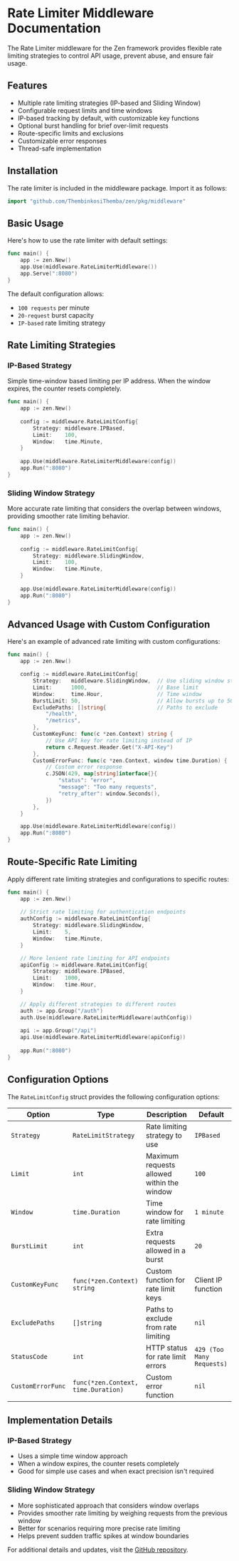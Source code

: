 # Rate Limiter Middleware Documentation

The Rate Limiter middleware for the Zen framework provides flexible rate limiting strategies to control API usage, prevent abuse, and ensure fair usage.

## Features

- Multiple rate limiting strategies (IP-based and Sliding Window)
- Configurable request limits and time windows
- IP-based tracking by default, with customizable key functions
- Optional burst handling for brief over-limit requests
- Route-specific limits and exclusions
- Customizable error responses
- Thread-safe implementation

## Installation

The rate limiter is included in the middleware package. Import it as follows:

```go
import "github.com/ThembinkosiThemba/zen/pkg/middleware"
```

## Basic Usage

Here's how to use the rate limiter with default settings:

```go
func main() {
    app := zen.New()
    app.Use(middleware.RateLimiterMiddleware())
    app.Serve(":8080")
}
```

The default configuration allows:
- `100 requests` per minute
- `20-request` burst capacity
- `IP-based` rate limiting strategy

## Rate Limiting Strategies

### IP-Based Strategy
Simple time-window based limiting per IP address. When the window expires, the counter resets completely.

```go
func main() {
    app := zen.New()
    
    config := middleware.RateLimitConfig{
        Strategy: middleware.IPBased,
        Limit:    100,
        Window:   time.Minute,
    }
    
    app.Use(middleware.RateLimiterMiddleware(config))
    app.Run(":8080")
}
```

### Sliding Window Strategy
More accurate rate limiting that considers the overlap between windows, providing smoother rate limiting behavior.

```go
func main() {
    app := zen.New()
    
    config := middleware.RateLimitConfig{
        Strategy: middleware.SlidingWindow,
        Limit:    100,
        Window:   time.Minute,
    }
    
    app.Use(middleware.RateLimiterMiddleware(config))
    app.Run(":8080")
}
```

## Advanced Usage with Custom Configuration

Here's an example of advanced rate limiting with custom configurations:

```go
func main() {
    app := zen.New()

    config := middleware.RateLimitConfig{
        Strategy:   middleware.SlidingWindow,  // Use sliding window strategy
        Limit:      1000,                      // Base limit
        Window:     time.Hour,                 // Time window
        BurstLimit: 50,                        // Allow bursts up to 50 extra requests
        ExcludePaths: []string{                // Paths to exclude
            "/health",
            "/metrics",
        },
        CustomKeyFunc: func(c *zen.Context) string {
            // Use API key for rate limiting instead of IP
            return c.Request.Header.Get("X-API-Key")
        },
        CustomErrorFunc: func(c *zen.Context, window time.Duration) {
            // Custom error response
            c.JSON(429, map[string]interface{}{
                "status": "error",
                "message": "Too many requests",
                "retry_after": window.Seconds(),
            })
        },
    }

    app.Use(middleware.RateLimiterMiddleware(config))
    app.Run(":8080")
}
```

## Route-Specific Rate Limiting

Apply different rate limiting strategies and configurations to specific routes:

```go
func main() {
    app := zen.New()
    
    // Strict rate limiting for authentication endpoints
    authConfig := middleware.RateLimitConfig{
        Strategy: middleware.SlidingWindow,
        Limit:    5,
        Window:   time.Minute,
    }

    // More lenient rate limiting for API endpoints
    apiConfig := middleware.RateLimitConfig{
        Strategy: middleware.IPBased,
        Limit:    1000,
        Window:   time.Hour,
    }

    // Apply different strategies to different routes
    auth := app.Group("/auth")
    auth.Use(middleware.RateLimiterMiddleware(authConfig))
    
    api := app.Group("/api")
    api.Use(middleware.RateLimiterMiddleware(apiConfig))
    
    app.Run(":8080")
}
```

## Configuration Options

The `RateLimitConfig` struct provides the following configuration options:

| Option           | Type                                  | Description                                      | Default                 |
|-----------------|---------------------------------------|--------------------------------------------------|-------------------------|
| `Strategy`      | `RateLimitStrategy`                   | Rate limiting strategy to use                    | `IPBased`               |
| `Limit`         | `int`                                 | Maximum requests allowed within the window       | `100`                   |
| `Window`        | `time.Duration`                       | Time window for rate limiting                    | `1 minute`              |
| `BurstLimit`    | `int`                                 | Extra requests allowed in a burst                | `20`                    |
| `CustomKeyFunc` | `func(*zen.Context) string`           | Custom function for rate limit keys              | Client IP function      |
| `ExcludePaths`  | `[]string`                           | Paths to exclude from rate limiting              | `nil`                   |
| `StatusCode`    | `int`                                 | HTTP status for rate limit errors                | `429 (Too Many Requests)`|
| `CustomErrorFunc`| `func(*zen.Context, time.Duration)`  | Custom error function                           | `nil`                   |

## Implementation Details

### IP-Based Strategy
- Uses a simple time window approach
- When a window expires, the counter resets completely
- Good for simple use cases and when exact precision isn't required

### Sliding Window Strategy
- More sophisticated approach that considers window overlaps
- Provides smoother rate limiting by weighing requests from the previous window
- Better for scenarios requiring more precise rate limiting
- Helps prevent sudden traffic spikes at window boundaries

For additional details and updates, visit the [GitHub repository](https://github.com/ThembinkosiThemba/zen).